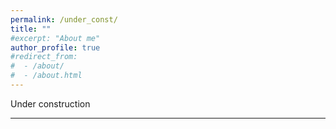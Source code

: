 ```yaml
---
permalink: /under_const/
title: ""
#excerpt: "About me"
author_profile: true
#redirect_from:
#  - /about/
#  - /about.html
---
```


Under construction

------